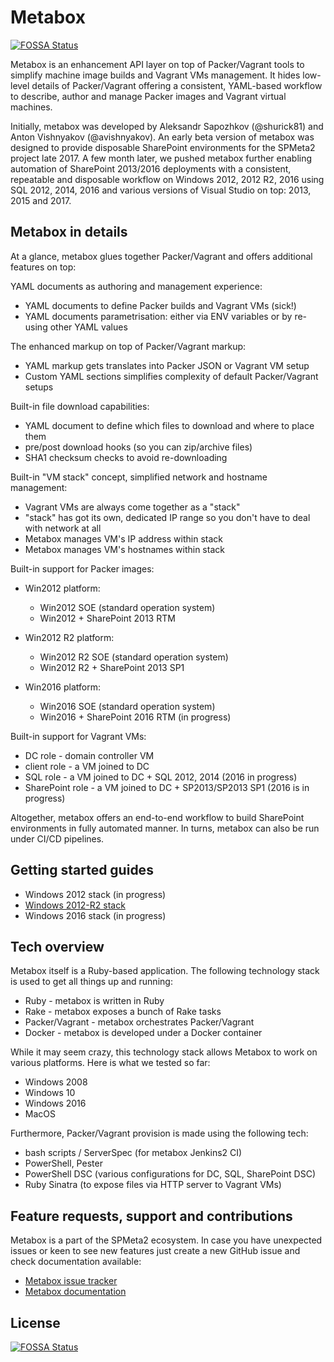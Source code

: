 # Metabox
[![FOSSA Status](https://app.fossa.io/api/projects/git%2Bgithub.com%2Fshurick81%2Fmetabox.svg?type=shield)](https://app.fossa.io/projects/git%2Bgithub.com%2Fshurick81%2Fmetabox?ref=badge_shield)


Metabox is an enhancement API layer on top of Packer/Vagrant tools to simplify machine image builds and Vagrant VMs management. It hides low-level details of Packer/Vagrant offering a consistent, YAML-based workflow to describe, author and manage Packer images and Vagrant virtual machines.
 
Initially, metabox was developed by Aleksandr Sapozhkov (@shurick81) and Anton Vishnyakov (@avishnyakov). An early beta version of metabox was designed to provide disposable SharePoint environments for the SPMeta2 project late 2017.  A few month later, we pushed metabox further enabling automation of SharePoint 2013/2016 deployments with a consistent, repeatable and disposable workflow on Windows 2012, 2012 R2, 2016 using SQL 2012, 2014, 2016 and various versions of Visual Studio on top: 2013, 2015 and 2017.

## Metabox in details
At a glance,  metabox glues together Packer/Vagrant and offers additional features on top:

YAML documents as authoring and management experience:
* YAML documents to define Packer builds and Vagrant VMs (sick!)
* YAML documents parametrisation: either via ENV variables or by re-using other YAML values

The enhanced markup on top of Packer/Vagrant markup:
* YAML markup gets translates into Packer JSON or Vagrant VM setup
* Custom YAML sections simplifies complexity of default Packer/Vagrant setups

Built-in file download capabilities:
* YAML document to define which files to download and where to place them
* pre/post download hooks (so you can zip/archive files)
* SHA1 checksum checks to avoid re-downloading 

Built-in "VM stack" concept, simplified network and hostname management:
* Vagrant VMs are always come together as a "stack"
* "stack" has got its own, dedicated IP range so you don't have to deal with network at all
* Metabox manages VM's IP address within stack
* Metabox manages VM's hostnames within stack

Built-in support for Packer images:
* Win2012 platform:
  * Win2012 SOE (standard operation system)
  * Win2012 + SharePoint 2013 RTM 

* Win2012 R2 platform:
  * Win2012 R2 SOE (standard operation system)
  * Win2012 R2 + SharePoint 2013 SP1

* Win2016 platform:
  * Win2016 SOE (standard operation system)
  * Win2016 + SharePoint 2016 RTM (in progress)

Built-in support for Vagrant VMs:
* DC role - domain controller VM
* client role - a VM joined to DC
* SQL role - a VM joined to DC + SQL 2012, 2014 (2016 in progress)
* SharePoint role - a VM joined to DC + SP2013/SP2013 SP1 (2016 is in progress)

Altogether, metabox offers an end-to-end workflow to build SharePoint environments in fully automated manner. In turns, metabox can also be run under CI/CD pipelines.

## Getting started guides
* Windows 2012 stack (in progress)
* [Windows 2012-R2 stack](https://github.com/subpointsolutions/metabox/wiki/metabox-guides-win2012-r2)
* Windows 2016 stack (in progress)

## Tech overview
Metabox itself is a Ruby-based application. The following technology stack is used to get all things up and running:

* Ruby - metabox is written in Ruby 
* Rake - metabox exposes a bunch of Rake tasks
* Packer/Vagrant - metabox orchestrates Packer/Vagrant 
* Docker - metabox is developed under a Docker container 

While it may seem crazy, this technology stack allows Metabox to work on various platforms. Here is what we tested so far:
* Windows 2008
* Windows 10
* Windows 2016
* MacOS 

Furthermore, Packer/Vagrant provision is made using the following tech:
* bash scripts / ServerSpec (for metabox Jenkins2 CI)
* PowerShell, Pester
* PowerShell DSC (various configurations for DC, SQL, SharePoint DSC)
* Ruby Sinatra (to expose files via HTTP server to Vagrant VMs)

## Feature requests, support and contributions
Metabox is a part of the SPMeta2 ecosystem. In case you have unexpected issues or keen to see new features just create a new GitHub issue and check documentation available:

* [Metabox issue tracker](https://github.com/SubPointSolutions/metabox/issues)
* [Metabox documentation](https://github.com/SubPointSolutions/metabox/wiki)



## License
[![FOSSA Status](https://app.fossa.io/api/projects/git%2Bgithub.com%2Fshurick81%2Fmetabox.svg?type=large)](https://app.fossa.io/projects/git%2Bgithub.com%2Fshurick81%2Fmetabox?ref=badge_large)